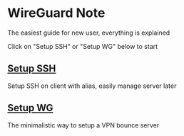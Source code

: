 # WireGuard Note
The easiest guide for new user, everything is explained

Click on "Setup SSH" or "Setup WG" below to start

## [Setup SSH](HOWTOSSH.md)
Setup SSH on client with alias, easily manage server later

## [Setup WG](WIREGUARD.md)
The minimalistic way to setup a VPN bounce server